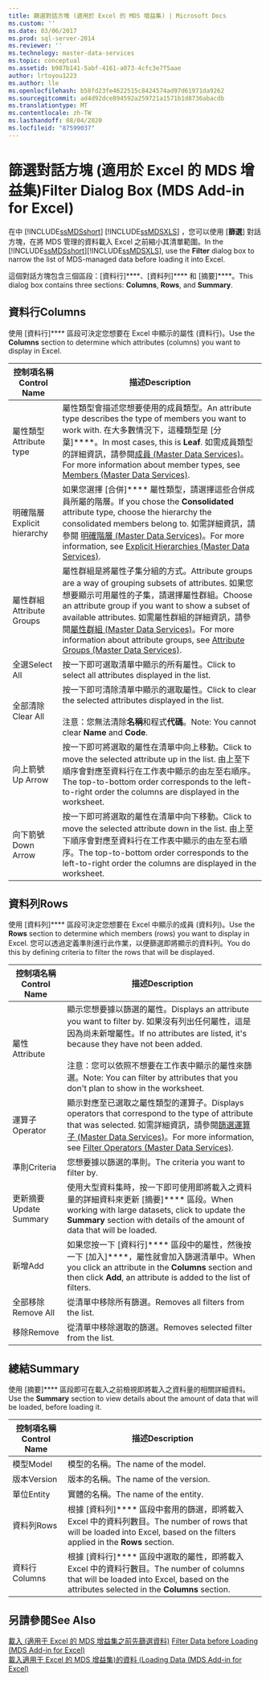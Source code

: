 ```yaml
---
title: 篩選對話方塊 (適用於 Excel 的 MDS 增益集) | Microsoft Docs
ms.custom: ''
ms.date: 03/06/2017
ms.prod: sql-server-2014
ms.reviewer: ''
ms.technology: master-data-services
ms.topic: conceptual
ms.assetid: b987b141-5abf-4161-a073-4cfc3e7f5aae
author: lrtoyou1223
ms.author: lle
ms.openlocfilehash: b58fd23fe4622515c8424574ad97d61971da9262
ms.sourcegitcommit: ad4d92dce894592a259721a1571b1d8736abacdb
ms.translationtype: MT
ms.contentlocale: zh-TW
ms.lasthandoff: 08/04/2020
ms.locfileid: "87599037"
---
```

# <a name="filter-dialog-box-mds-add-in-for-excel"></a><span data-ttu-id="3278a-102">篩選對話方塊 (適用於 Excel 的 MDS 增益集)</span><span class="sxs-lookup"><span data-stu-id="3278a-102">Filter Dialog Box (MDS Add-in for Excel)</span></span>
  <span data-ttu-id="3278a-103">在中 [!INCLUDE[ssMDSshort](../../includes/ssmdsshort-md.md)] [!INCLUDE[ssMDSXLS](../../includes/ssmdsxls-md.md)] ，您可以使用 [**篩選**] 對話方塊，在將 MDS 管理的資料載入 Excel 之前縮小其清單範圍。</span><span class="sxs-lookup"><span data-stu-id="3278a-103">In the [!INCLUDE[ssMDSshort](../../includes/ssmdsshort-md.md)][!INCLUDE[ssMDSXLS](../../includes/ssmdsxls-md.md)], use the **Filter** dialog box to narrow the list of MDS-managed data before loading it into Excel.</span></span>  
  
 <span data-ttu-id="3278a-104">這個對話方塊包含三個區段：[資料行]\*\*\*\*、[資料列]\*\*\*\* 和 [摘要]\*\*\*\*。</span><span class="sxs-lookup"><span data-stu-id="3278a-104">This dialog box contains three sections: **Columns**, **Rows**, and **Summary**.</span></span>  
  
## <a name="columns"></a><span data-ttu-id="3278a-105">資料行</span><span class="sxs-lookup"><span data-stu-id="3278a-105">Columns</span></span>  
 <span data-ttu-id="3278a-106">使用 [資料行]\*\*\*\* 區段可決定您想要在 Excel 中顯示的屬性 (資料行)。</span><span class="sxs-lookup"><span data-stu-id="3278a-106">Use the **Columns** section to determine which attributes (columns) you want to display in Excel.</span></span>  
  
|<span data-ttu-id="3278a-107">控制項名稱</span><span class="sxs-lookup"><span data-stu-id="3278a-107">Control Name</span></span>|<span data-ttu-id="3278a-108">描述</span><span class="sxs-lookup"><span data-stu-id="3278a-108">Description</span></span>|  
|------------------|-----------------|  
|<span data-ttu-id="3278a-109">屬性類型</span><span class="sxs-lookup"><span data-stu-id="3278a-109">Attribute type</span></span>|<span data-ttu-id="3278a-110">屬性類型會描述您想要使用的成員類型。</span><span class="sxs-lookup"><span data-stu-id="3278a-110">An attribute type describes the type of members you want to work with.</span></span> <span data-ttu-id="3278a-111">在大多數情況下，這種類型是 [分葉]\*\*\*\*。</span><span class="sxs-lookup"><span data-stu-id="3278a-111">In most cases, this is **Leaf**.</span></span> <span data-ttu-id="3278a-112">如需成員類型的詳細資訊，請參閱[成員 &#40;Master Data Services&#41;](../members-master-data-services.md)。</span><span class="sxs-lookup"><span data-stu-id="3278a-112">For more information about member types, see [Members &#40;Master Data Services&#41;](../members-master-data-services.md).</span></span>|  
|<span data-ttu-id="3278a-113">明確階層</span><span class="sxs-lookup"><span data-stu-id="3278a-113">Explicit hierarchy</span></span>|<span data-ttu-id="3278a-114">如果您選擇 [合併]\*\*\*\* 屬性類型，請選擇這些合併成員所屬的階層。</span><span class="sxs-lookup"><span data-stu-id="3278a-114">If you chose the **Consolidated** attribute type, choose the hierarchy the consolidated members belong to.</span></span> <span data-ttu-id="3278a-115">如需詳細資訊，請參閱 [明確階層 &#40;Master Data Services&#41;](../explicit-hierarchies-master-data-services.md)。</span><span class="sxs-lookup"><span data-stu-id="3278a-115">For more information, see [Explicit Hierarchies &#40;Master Data Services&#41;](../explicit-hierarchies-master-data-services.md).</span></span>|  
|<span data-ttu-id="3278a-116">屬性群組</span><span class="sxs-lookup"><span data-stu-id="3278a-116">Attribute Groups</span></span>|<span data-ttu-id="3278a-117">屬性群組是將屬性子集分組的方式。</span><span class="sxs-lookup"><span data-stu-id="3278a-117">Attribute groups are a way of grouping subsets of attributes.</span></span> <span data-ttu-id="3278a-118">如果您想要顯示可用屬性的子集，請選擇屬性群組。</span><span class="sxs-lookup"><span data-stu-id="3278a-118">Choose an attribute group if you want to show a subset of available attributes.</span></span> <span data-ttu-id="3278a-119">如需屬性群組的詳細資訊，請參閱[屬性群組 &#40;Master Data Services&#41;](../attribute-groups-master-data-services.md)。</span><span class="sxs-lookup"><span data-stu-id="3278a-119">For more information about attribute groups, see [Attribute Groups &#40;Master Data Services&#41;](../attribute-groups-master-data-services.md).</span></span>|  
|<span data-ttu-id="3278a-120">全選</span><span class="sxs-lookup"><span data-stu-id="3278a-120">Select All</span></span>|<span data-ttu-id="3278a-121">按一下即可選取清單中顯示的所有屬性。</span><span class="sxs-lookup"><span data-stu-id="3278a-121">Click to select all attributes displayed in the list.</span></span>|  
|<span data-ttu-id="3278a-122">全部清除</span><span class="sxs-lookup"><span data-stu-id="3278a-122">Clear All</span></span>|<span data-ttu-id="3278a-123">按一下即可清除清單中顯示的選取屬性。</span><span class="sxs-lookup"><span data-stu-id="3278a-123">Click to clear the selected attributes displayed in the list.</span></span><br /><br /> <span data-ttu-id="3278a-124">注意：您無法清除**名稱**和程式**代碼**。</span><span class="sxs-lookup"><span data-stu-id="3278a-124">Note: You cannot clear **Name** and **Code**.</span></span>|  
|<span data-ttu-id="3278a-125">向上箭號</span><span class="sxs-lookup"><span data-stu-id="3278a-125">Up Arrow</span></span>|<span data-ttu-id="3278a-126">按一下即可將選取的屬性在清單中向上移動。</span><span class="sxs-lookup"><span data-stu-id="3278a-126">Click to move the selected attribute up in the list.</span></span> <span data-ttu-id="3278a-127">由上至下順序會對應至資料行在工作表中顯示的由左至右順序。</span><span class="sxs-lookup"><span data-stu-id="3278a-127">The top-to-bottom order corresponds to the left-to-right order the columns are displayed in the worksheet.</span></span>|  
|<span data-ttu-id="3278a-128">向下箭號</span><span class="sxs-lookup"><span data-stu-id="3278a-128">Down Arrow</span></span>|<span data-ttu-id="3278a-129">按一下即可將選取的屬性在清單中向下移動。</span><span class="sxs-lookup"><span data-stu-id="3278a-129">Click to move the selected attribute down in the list.</span></span> <span data-ttu-id="3278a-130">由上至下順序會對應至資料行在工作表中顯示的由左至右順序。</span><span class="sxs-lookup"><span data-stu-id="3278a-130">The top-to-bottom order corresponds to the left-to-right order the columns are displayed in the worksheet.</span></span>|  
  
## <a name="rows"></a><span data-ttu-id="3278a-131">資料列</span><span class="sxs-lookup"><span data-stu-id="3278a-131">Rows</span></span>  
 <span data-ttu-id="3278a-132">使用 [資料列]\*\*\*\* 區段可決定您想要在 Excel 中顯示的成員 (資料列)。</span><span class="sxs-lookup"><span data-stu-id="3278a-132">Use the **Rows** section to determine which members (rows) you want to display in Excel.</span></span> <span data-ttu-id="3278a-133">您可以透過定義準則進行此作業，以便篩選即將顯示的資料列。</span><span class="sxs-lookup"><span data-stu-id="3278a-133">You do this by defining criteria to filter the rows that will be displayed.</span></span>  
  
|<span data-ttu-id="3278a-134">控制項名稱</span><span class="sxs-lookup"><span data-stu-id="3278a-134">Control Name</span></span>|<span data-ttu-id="3278a-135">描述</span><span class="sxs-lookup"><span data-stu-id="3278a-135">Description</span></span>|  
|------------------|-----------------|  
|<span data-ttu-id="3278a-136">屬性</span><span class="sxs-lookup"><span data-stu-id="3278a-136">Attribute</span></span>|<span data-ttu-id="3278a-137">顯示您想要據以篩選的屬性。</span><span class="sxs-lookup"><span data-stu-id="3278a-137">Displays an attribute you want to filter by.</span></span> <span data-ttu-id="3278a-138">如果沒有列出任何屬性，這是因為尚未新增屬性。</span><span class="sxs-lookup"><span data-stu-id="3278a-138">If no attributes are listed, it's because they have not been added.</span></span><br /><br /> <span data-ttu-id="3278a-139">注意：您可以依照不想要在工作表中顯示的屬性來篩選。</span><span class="sxs-lookup"><span data-stu-id="3278a-139">Note: You can filter by attributes that you don't plan to show in the worksheet.</span></span>|  
|<span data-ttu-id="3278a-140">運算子</span><span class="sxs-lookup"><span data-stu-id="3278a-140">Operator</span></span>|<span data-ttu-id="3278a-141">顯示對應至已選取之屬性類型的運算子。</span><span class="sxs-lookup"><span data-stu-id="3278a-141">Displays operators that correspond to the type of attribute that was selected.</span></span> <span data-ttu-id="3278a-142">如需詳細資訊，請參閱[篩選運算子 &#40;Master Data Services&#41;](../filter-operators-master-data-services.md)。</span><span class="sxs-lookup"><span data-stu-id="3278a-142">For more information, see [Filter Operators &#40;Master Data Services&#41;](../filter-operators-master-data-services.md).</span></span>|  
|<span data-ttu-id="3278a-143">準則</span><span class="sxs-lookup"><span data-stu-id="3278a-143">Criteria</span></span>|<span data-ttu-id="3278a-144">您想要據以篩選的準則。</span><span class="sxs-lookup"><span data-stu-id="3278a-144">The criteria you want to filter by.</span></span>|  
|<span data-ttu-id="3278a-145">更新摘要</span><span class="sxs-lookup"><span data-stu-id="3278a-145">Update Summary</span></span>|<span data-ttu-id="3278a-146">使用大型資料集時，按一下即可使用即將載入之資料量的詳細資料來更新 [摘要]\*\*\*\* 區段。</span><span class="sxs-lookup"><span data-stu-id="3278a-146">When working with large datasets, click to update the **Summary** section with details of the amount of data that will be loaded.</span></span>|  
|<span data-ttu-id="3278a-147">新增</span><span class="sxs-lookup"><span data-stu-id="3278a-147">Add</span></span>|<span data-ttu-id="3278a-148">如果您按一下 [資料行]\*\*\*\* 區段中的屬性，然後按一下 [加入]\*\*\*\*，屬性就會加入篩選清單中。</span><span class="sxs-lookup"><span data-stu-id="3278a-148">When you click an attribute in the **Columns** section and then click **Add**, an attribute is added to the list of filters.</span></span>|  
|<span data-ttu-id="3278a-149">全部移除</span><span class="sxs-lookup"><span data-stu-id="3278a-149">Remove All</span></span>|<span data-ttu-id="3278a-150">從清單中移除所有篩選。</span><span class="sxs-lookup"><span data-stu-id="3278a-150">Removes all filters from the list.</span></span>|  
|<span data-ttu-id="3278a-151">移除</span><span class="sxs-lookup"><span data-stu-id="3278a-151">Remove</span></span>|<span data-ttu-id="3278a-152">從清單中移除選取的篩選。</span><span class="sxs-lookup"><span data-stu-id="3278a-152">Removes selected filter from the list.</span></span>|  
  
## <a name="summary"></a><span data-ttu-id="3278a-153">總結</span><span class="sxs-lookup"><span data-stu-id="3278a-153">Summary</span></span>  
 <span data-ttu-id="3278a-154">使用 [摘要]\*\*\*\* 區段即可在載入之前檢視即將載入之資料量的相關詳細資料。</span><span class="sxs-lookup"><span data-stu-id="3278a-154">Use the **Summary** section to view details about the amount of data that will be loaded, before loading it.</span></span>  
  
|<span data-ttu-id="3278a-155">控制項名稱</span><span class="sxs-lookup"><span data-stu-id="3278a-155">Control Name</span></span>|<span data-ttu-id="3278a-156">描述</span><span class="sxs-lookup"><span data-stu-id="3278a-156">Description</span></span>|  
|------------------|-----------------|  
|<span data-ttu-id="3278a-157">模型</span><span class="sxs-lookup"><span data-stu-id="3278a-157">Model</span></span>|<span data-ttu-id="3278a-158">模型的名稱。</span><span class="sxs-lookup"><span data-stu-id="3278a-158">The name of the model.</span></span>|  
|<span data-ttu-id="3278a-159">版本</span><span class="sxs-lookup"><span data-stu-id="3278a-159">Version</span></span>|<span data-ttu-id="3278a-160">版本的名稱。</span><span class="sxs-lookup"><span data-stu-id="3278a-160">The name of the version.</span></span>|  
|<span data-ttu-id="3278a-161">單位</span><span class="sxs-lookup"><span data-stu-id="3278a-161">Entity</span></span>|<span data-ttu-id="3278a-162">實體的名稱。</span><span class="sxs-lookup"><span data-stu-id="3278a-162">The name of the entity.</span></span>|  
|<span data-ttu-id="3278a-163">資料列</span><span class="sxs-lookup"><span data-stu-id="3278a-163">Rows</span></span>|<span data-ttu-id="3278a-164">根據 [資料列]\*\*\*\* 區段中套用的篩選，即將載入 Excel 中的資料列數目。</span><span class="sxs-lookup"><span data-stu-id="3278a-164">The number of rows that will be loaded into Excel, based on the filters applied in the **Rows** section.</span></span>|  
|<span data-ttu-id="3278a-165">資料行</span><span class="sxs-lookup"><span data-stu-id="3278a-165">Columns</span></span>|<span data-ttu-id="3278a-166">根據 [資料行]\*\*\*\* 區段中選取的屬性，即將載入 Excel 中的資料行數目。</span><span class="sxs-lookup"><span data-stu-id="3278a-166">The number of columns that will be loaded into Excel, based on the attributes selected in the **Columns** section.</span></span>|  
  
## <a name="see-also"></a><span data-ttu-id="3278a-167">另請參閱</span><span class="sxs-lookup"><span data-stu-id="3278a-167">See Also</span></span>  
 <span data-ttu-id="3278a-168">[載入 &#40;適用于 Excel 的 MDS 增益集之前先篩選資料&#41;](filter-data-before-exporting-mds-add-in-for-excel.md) </span><span class="sxs-lookup"><span data-stu-id="3278a-168">[Filter Data before Loading &#40;MDS Add-in for Excel&#41;](filter-data-before-exporting-mds-add-in-for-excel.md) </span></span>  
 [<span data-ttu-id="3278a-169">載入適用于 Excel 的 MDS 增益集&#41;的資料 &#40;</span><span class="sxs-lookup"><span data-stu-id="3278a-169">Loading Data &#40;MDS Add-in for Excel&#41;</span></span>](overview-exporting-data-to-excel-mds-add-in-for-excel.md)  
  
  
